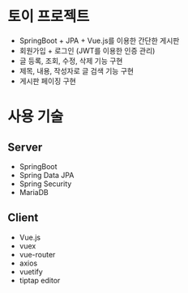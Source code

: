 # 토이 프로젝트
* SpringBoot + JPA + Vue.js를 이용한 간단한 게시판
* 회원가입 + 로그인 (JWT를 이용한 인증 관리)
* 글 등록, 조회, 수정, 삭제 기능 구현
* 제목, 내용, 작성자로 글 검색 기능 구현
* 게시판 페이징 구현

# 사용 기술
## Server
* SpringBoot
* Spring Data JPA
* Spring Security
* MariaDB

## Client
* Vue.js
* vuex
* vue-router
* axios
* vuetify
* tiptap editor
